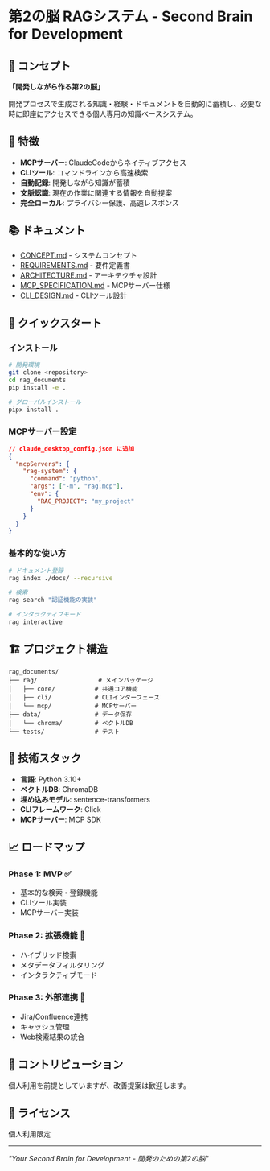 # 第2の脳 RAGシステム - Second Brain for Development

## 🧠 コンセプト
**「開発しながら作る第2の脳」**

開発プロセスで生成される知識・経験・ドキュメントを自動的に蓄積し、必要な時に即座にアクセスできる個人専用の知識ベースシステム。

## 🎯 特徴

- **MCPサーバー**: ClaudeCodeからネイティブアクセス
- **CLIツール**: コマンドラインから高速検索
- **自動記録**: 開発しながら知識が蓄積
- **文脈認識**: 現在の作業に関連する情報を自動提案
- **完全ローカル**: プライバシー保護、高速レスポンス

## 📚 ドキュメント

- [CONCEPT.md](./CONCEPT.md) - システムコンセプト
- [REQUIREMENTS.md](./REQUIREMENTS.md) - 要件定義書
- [ARCHITECTURE.md](./ARCHITECTURE.md) - アーキテクチャ設計
- [MCP_SPECIFICATION.md](./MCP_SPECIFICATION.md) - MCPサーバー仕様
- [CLI_DESIGN.md](./CLI_DESIGN.md) - CLIツール設計

## 🚀 クイックスタート

### インストール
```bash
# 開発環境
git clone <repository>
cd rag_documents
pip install -e .

# グローバルインストール
pipx install .
```

### MCPサーバー設定
```json
// claude_desktop_config.json に追加
{
  "mcpServers": {
    "rag-system": {
      "command": "python",
      "args": ["-m", "rag.mcp"],
      "env": {
        "RAG_PROJECT": "my_project"
      }
    }
  }
}
```

### 基本的な使い方
```bash
# ドキュメント登録
rag index ./docs/ --recursive

# 検索
rag search "認証機能の実装"

# インタラクティブモード
rag interactive
```

## 🏗️ プロジェクト構造

```
rag_documents/
├── rag/                 # メインパッケージ
│   ├── core/           # 共通コア機能
│   ├── cli/            # CLIインターフェース
│   └── mcp/            # MCPサーバー
├── data/               # データ保存
│   └── chroma/         # ベクトルDB
└── tests/              # テスト
```

## 🔧 技術スタック

- **言語**: Python 3.10+
- **ベクトルDB**: ChromaDB
- **埋め込みモデル**: sentence-transformers
- **CLIフレームワーク**: Click
- **MCPサーバー**: MCP SDK

## 📈 ロードマップ

### Phase 1: MVP ✅
- 基本的な検索・登録機能
- CLIツール実装
- MCPサーバー実装

### Phase 2: 拡張機能 🚧
- ハイブリッド検索
- メタデータフィルタリング
- インタラクティブモード

### Phase 3: 外部連携 📅
- Jira/Confluence連携
- キャッシュ管理
- Web検索結果の統合

## 🤝 コントリビューション

個人利用を前提としていますが、改善提案は歓迎します。

## 📄 ライセンス

個人利用限定

---

*"Your Second Brain for Development - 開発のための第2の脳"*
